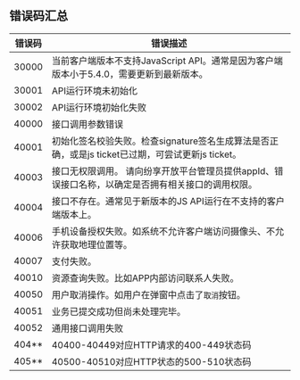 ## 错误码汇总

| 错误码    | 错误描述                                          |
| ----------| -------------------------------------------------|
| 30000     | 当前客户端版本不支持JavaScript API。通常是因为客户端版本小于5.4.0，需要更新到最新版本。 |
| 30001     | API运行环境未初始化                               |
| 30002     | API运行环境初始化失败                             |
| 40000     | 接口调用参数错误                                  |
| 40001     | 初始化签名校验失败。检查signature签名生成算法是否正确，或是js ticket已过期，可尝试更新js ticket。 |
| 40003     | 接口无权限调用。 请向纷享开放平台管理员提供appId、错误接口名称，以确定是否拥有相关接口的调用权限。                      |
| 40004     | 接口不存在。通常见于新版本的JS API运行在不支持的客户端版本上。                               |
| 40006     | 手机设备授权失败。如系统不允许客户端访问摄像头、不允许获取地理位置等。 |
| 40007     | 支付失败。 |
| 40010     | 资源查询失败。比如APP内部访问联系人失败。          |
| 40050     | 用户取消操作。如用户在弹窗中点击了`取消`按钮。            |
| 40051     | 业务已提交成功但尚未处理完毕。                                  |
| 40052     | 通用接口调用失败 |
| 404**     | 40400-40449对应HTTP请求的400-449状态码         |
| 405**     | 40500-40510对应HTTP状态的500-510状态码        |